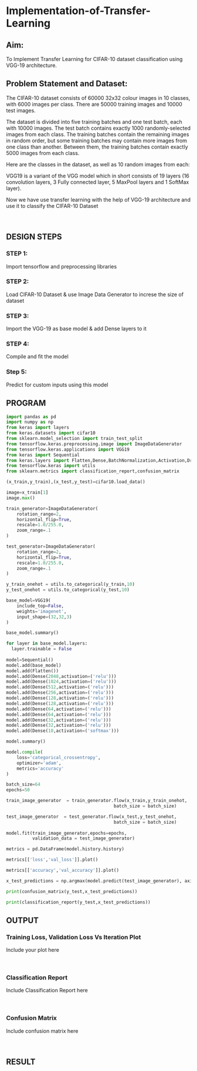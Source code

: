 # Implementation-of-Transfer-Learning
## Aim:
To Implement Transfer Learning for CIFAR-10 dataset classification using VGG-19 architecture.
## Problem Statement and Dataset:
The CIFAR-10 dataset consists of 60000 32x32 colour images in 10 classes, with 6000 images per class. There are 50000 training images and 10000 test images.

The dataset is divided into five training batches and one test batch, each with 10000 images. The test batch contains exactly 1000 randomly-selected images from each class. The training batches contain the remaining images in random order, but some training batches may contain more images from one class than another. Between them, the training batches contain exactly 5000 images from each class.

Here are the classes in the dataset, as well as 10 random images from each:


VGG19 is a variant of the VGG model which in short consists of 19 layers (16 convolution layers, 3 Fully connected layer, 5 MaxPool layers and 1 SoftMax layer).

Now we have use transfer learning with the help of VGG-19 architecture and use it to classify the CIFAR-10 Dataset
</br>
</br>
</br>

## DESIGN STEPS

### STEP 1:
Import tensorflow and preprocessing libraries

### STEP 2:
Load CIFAR-10 Dataset & use Image Data Generator to increse the size of dataset

### STEP 3:
Import the VGG-19 as base model & add Dense layers to it

### STEP 4:
Compile and fit the model

### Step 5:
Predict for custom inputs using this model

## PROGRAM
```python
import pandas as pd
import numpy as np
from keras import layers
from keras.datasets import cifar10
from sklearn.model_selection import train_test_split
from tensorflow.keras.preprocessing.image import ImageDataGenerator
from tensorflow.keras.applications import VGG19
from keras import Sequential
from keras.layers import Flatten,Dense,BatchNormalization,Activation,Dropout
from tensorflow.keras import utils
from sklearn.metrics import classification_report,confusion_matrix

(x_train,y_train),(x_test,y_test)=cifar10.load_data()

image=x_train[1]
image.max()

train_generator=ImageDataGenerator(
    rotation_range=2,
    horizontal_flip=True,
    rescale=1.0/255.0,
    zoom_range=.1
)

test_generator=ImageDataGenerator(
    rotation_range=2,
    horizontal_flip=True,
    rescale=1.0/255.0,
    zoom_range=.1
)

y_train_onehot = utils.to_categorical(y_train,10)
y_test_onehot = utils.to_categorical(y_test,10)

base_model=VGG19(
    include_top=False,
    weights='imagenet',
    input_shape=(32,32,3)
)

base_model.summary()

for layer in base_model.layers:
  layer.trainable = False
  
model=Sequential()
model.add(base_model)
model.add(Flatten())
model.add(Dense(2048,activation=('relu')))
model.add(Dense(1024,activation=('relu')))
model.add(Dense(512,activation=('relu')))
model.add(Dense(256,activation=('relu')))
model.add(Dense(128,activation=('relu')))
model.add(Dense(128,activation=('relu')))
model.add(Dense(64,activation=('relu')))
model.add(Dense(64,activation=('relu')))
model.add(Dense(32,activation=('relu')))
model.add(Dense(32,activation=('relu')))
model.add(Dense(10,activation=('softmax')))

model.summary()

model.compile(
    loss='categorical_crossentropy',
    optimizer='adam',
    metrics='accuracy'
)

batch_size=64
epochs=50

train_image_generator  = train_generator.flow(x_train,y_train_onehot,
                                         batch_size = batch_size)

test_image_generator  = test_generator.flow(x_test,y_test_onehot,
                                         batch_size = batch_size)
                                         
model.fit(train_image_generator,epochs=epochs,
          validation_data = test_image_generator)

metrics = pd.DataFrame(model.history.history)

metrics[['loss','val_loss']].plot()

metrics[['accuracy','val_accuracy']].plot()

x_test_predictions = np.argmax(model.predict(test_image_generator), axis=1)

print(confusion_matrix(y_test,x_test_predictions))

print(classification_report(y_test,x_test_predictions))

```


## OUTPUT
### Training Loss, Validation Loss Vs Iteration Plot
Include your plot here
</br>
</br>
</br>
### Classification Report
Include Classification Report here
</br>
</br>
</br>
### Confusion Matrix
Include confusion matrix here
</br>
</br>
</br>
## RESULT
</br>
</br>
</br>
